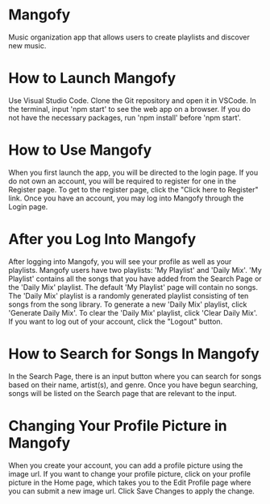 # Mangofy

Music organization app that allows users to create playlists and discover new music.

# How to Launch Mangofy

Use Visual Studio Code. Clone the Git repository and open it in VSCode. In the terminal, input 'npm start' to see the web app on a browser. If you do not have the necessary packages, run 'npm install' before 'npm start'.

# How to Use Mangofy

When you first launch the app, you will be directed to the login page. If you do not own an account, you will be required to register for one in the Register page. To get to the register page, click the "Click here to Register" link. Once you have an account, you may log into Mangofy through the Login page.

# After you Log Into Mangofy

After logging into Mangofy, you will see your profile as well as your playlists. Mangofy users have two playlists: 'My Playlist' and 'Daily Mix'. 'My Playlist' contains all the songs that you have added from the Search Page or the 'Daily Mix' playlist. The default 'My Playlist' page will contain no songs. The 'Daily Mix' playlist is a randomly generated playlist consisting of ten songs from the song library. To generate a new 'Daily Mix' playlist, click 'Generate Daily Mix'. To clear the 'Daily Mix' playlist, click 'Clear Daily Mix'. If you want to log out of your account, click the "Logout" button.

# How to Search for Songs In Mangofy

In the Search Page, there is an input button where you can search for songs based on their name, artist(s), and genre. Once you have begun searching, songs will be listed on the Search page that are relevant to the input.

# Changing Your Profile Picture in Mangofy

When you create your account, you can add a profile picture using the image url. If you want to change your profile picture, click on your profile picture in the Home page, which takes you to the Edit Profile page where you can submit a new image url. Click Save Changes to apply the change.